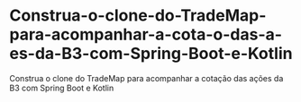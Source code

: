 # Construa-o-clone-do-TradeMap-para-acompanhar-a-cota-o-das-a-es-da-B3-com-Spring-Boot-e-Kotlin
Construa o clone do TradeMap para acompanhar a cotação das ações da B3 com Spring Boot e Kotlin
